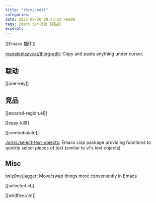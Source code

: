 ```yaml
---
title: "thing-edit"
categories: 
date: 2022-09-30 00:45:50 +0800
tags: Emacs 文本对象 剪贴板
excerpt: 
---
```


[[Emacs 插件]]

[manateelazycat/thing-edit](https://github.com/manateelazycat/thing-edit): Copy and paste anything under cursor.

## 联动

[[one-key]]

## 竞品

[[expand-region.el]]

[[easy-kill]]

[[combobulate]]

[JorisL/select-text-objects](https://github.com/JorisL/select-text-objects): Emacs Lisp package providing functions to quickly select pieces of text (similar to vi's text objects)

## Misc

[twlz0ne/jagger](https://github.com/twlz0ne/jagger): Move/swap things more conveniently in Emacs

[[selected.el]]

[[wildfire.vim]]





